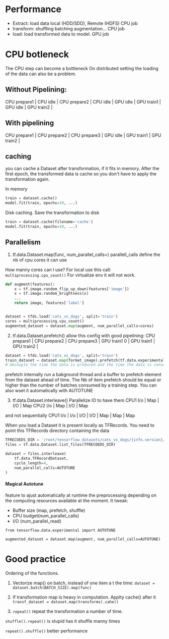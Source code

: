 # Performance
- Extract: load data local (HDD/SDD), Remote (HDFS)   CPU job
- transform: shuffling batching augmentation...       CPU job
- load: load transformed data to model.               GPU job

# CPU botleneck
The CPU step can become a bottleneck
On distributed setting the loading of the data can also be a problem.

## Without Pipelining:
CPU prepare1 | CPU idle   | CPU prepare2 | CPU idle   |
GPU idle     | GPU train1 | GPU idle     | GPU train2 |

## With pipelining
CPU prepare1 | CPU prepare2  | CPU prepare3 | 
GPU idle     | GPU train1    | GPU train2   |


## caching
you can cache a Dataset after transformation, if it fits in memory.
After the first epoch, the transformed data is cache so you don't have to apply the transformation again.

In memory
```python
train = dataset.cache()
model.fit(train, epochs=10, ...)
```

Disk caching. Save the transformation to disk
```python
train = dataset.cache(filename='cache')
model.fit(train, epochs=10, ...)
```

## Parallelism
1. tf.data.Dataset.map(func,  num_parallel_calls=)
parallell_calls define the nb of cpu cores it can use

How manny cores can I use?
For local use this call: `multiprocessing.cpu_count()`
For virtualize env it will not work.

```python
def augment(features):
    x = tf.image.random_flip_up_down(features['image'])
    x = tf.image.random_brightness(x)
    ...
    return image, features['label']


dataset = tfds.load('cats_vs_dogs', split='train')
cores = multiprocessing.cpu_count()
augmented_dataset = dataset.map(augment, num_parallel_calls=cores)
```

2. tf.data.Dataset.prefetch()
allow this config with good pipelining:
CPU prepare1 | CPU prepare2  | CPU prepare3 | 
GPU train1 0 | GPU train1    | GPU train2   |

```python
dataset = tfds.load('cats_vs_dogs', split='train')
train_dataset = dataset.map(format_image).prefetch(tf.data.experimental.AUTOTUNE)
# decouple the time the data is produced and the time the data is consume
```

prefetch internally run a bakground thread and a buffer to prefetch element from the dataset ahead of time.
The Nb of item prefetch should be equal or higher than the number of batches consumed by a training step.
You can also wset it automatically with AUTOTUNE



3. tf.data.Dataset.interleave()
Parallelize IO to have them
CPU1  I/o  | Map  | I/O | Map
CPU2  I/o  | Map  | I/O | Map

and not sequentially
CPU1  I/o  | I/o   |   I/O  |   I/O 
           |  Map  | Map    | Map


When you load a Dataset it is present locally as TFRecords.
You need to point this TFRecords directory containing the data
```python
TFRECOEDS_DIR = '/root/tensorflow_datasets/cats_vs_dogs/{info.version}/{dataset_name}-train.tfrecord*'
files = tf.data.Dataset.list_files(TFRECOEDS_DIR)

dataset = files.interleave(
    tf.data.TFRecordDataset,
    cycle_length=4,
    num_parallel_calls=AUTOTUNE
)
```


#### Magical Autotune
feature to ajust automatically at runtime the preprocessing depending on the computing resources available at the moment.
It tweak:
- Buffer size (map, prefetch, shuffle)
- CPU budget(num_parallel_calls)
- I/O (num_parallel_read)

```pyton
from tensorflow.data.experimental import AUTOTUNE

augmented_dataset = dataset.map(augment, num_parallel_calls=AUTOTUNE)
```


# Good practice

Ordering of the functions.

1. Vectorize map() on batch, instead of one item a t the time:
`dataset = dataset.batch(BATCH_SIZE).map(func)` 

2. If transformation map is heavy in computation. Applty cache() after it
`transf_dataset = dataset.map(transforms).cahe()`

3. `repeat()` repeat the transformation a number of time.

`shuffle().repeat()` is stupid has it shuffle manny times

`repeat().shuffle()` better performance